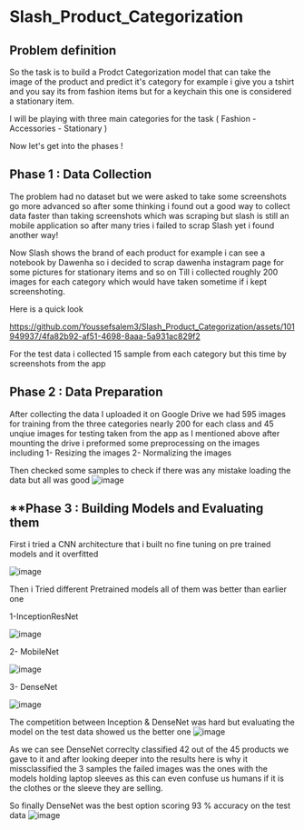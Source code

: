 # **Slash_Product_Categorization**

## **Problem definition**

So the task is to build a Prodct Categorization model that can take the image of the product and predict it's category for example i give you a tshirt and you say its from fashion items but for
a keychain this one is considered a stationary item.

I will be playing with three main categories for the task ( Fashion - Accessories - Stationary ) 

Now let's get into the phases !

## **Phase 1 : Data Collection**

The problem had no dataset but we were asked to take some screenshots go more advanced so after some thinking i found out a good way to collect data faster than taking screenshots
which was scraping but slash is still an mobile application so after many tries i failed to scrap Slash yet i found another way!

Now Slash shows the brand of each product for example i can see a notebook by Dawenha so i decided to scrap dawenha instagram page for some pictures for stationary items and so on
Till i collected roughly 200 images for each category which would have taken sometime if i kept screenshoting.

Here is a quick look

https://github.com/Youssefsalem3/Slash_Product_Categorization/assets/101949937/4fa82b92-af51-4698-8aaa-5a931ac829f2

For the test data i collected 15 sample from each category but this time by screenshots from the app

## **Phase 2 : Data Preparation**

After collecting the data I uploaded it on Google Drive we had 595 images for training from the three categories nearly 200 for each class and 45 unqiue images for testing taken from the app as I mentioned above 
after mounting the drive i preformed some preprocessing on the images including 
1- Resizing the images
2- Normalizing the images

Then checked some samples to check if there was any mistake loading the data but all was good
![image](https://github.com/Youssefsalem3/Slash_Product_Categorization/assets/101949937/04bd8060-7c1f-4751-976d-c1c779e230f7)


## **Phase 3 : Building Models and Evaluating them

First i tried a CNN architecture that i built no fine tuning on pre trained models and it overfitted

![image](https://github.com/Youssefsalem3/Slash_Product_Categorization/assets/101949937/4dcaceab-c70c-47a4-9705-3a2c59918668)

Then i Tried different Pretrained models all of them was better than earlier one

1-InceptionResNet

![image](https://github.com/Youssefsalem3/Slash_Product_Categorization/assets/101949937/bf8329f7-1aea-4645-87fa-6809db6f2358)

2- MobileNet

![image](https://github.com/Youssefsalem3/Slash_Product_Categorization/assets/101949937/91a6287f-1465-450d-89a5-35bcad040a68)

3- DenseNet

![image](https://github.com/Youssefsalem3/Slash_Product_Categorization/assets/101949937/bc067d22-ea63-43d1-9c8a-abe68ac62726)

The competition between Inception & DenseNet was hard but evaluating the model on the test data showed us the better one
![image](https://github.com/Youssefsalem3/Slash_Product_Categorization/assets/101949937/685a9a0e-cc3b-4203-9dfe-7b0ee39f5720)

As we can see DenseNet correclty classified 42 out of the 45 products we gave to it and after looking deeper into the results here is why it missclassified the 3 samples
the failed images was the ones with the models holding laptop sleeves as this can even confuse us humans if it is the clothes or the sleeve they are selling.

So finally DenseNet was the best option scoring 93 % accuracy on the test data
![image](https://github.com/Youssefsalem3/Slash_Product_Categorization/assets/101949937/6aaab0af-0f75-4850-84e3-4e5233e679aa)













